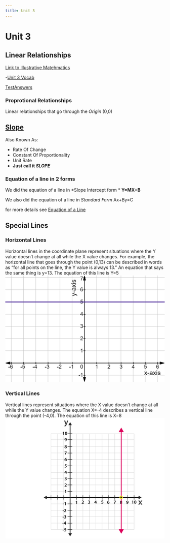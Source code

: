 ```yaml
---
title: Unit 3
---
```

# Unit 3
## Linear Relationships
[Link to Illustrative Matehmatics](https://im.kendallhunt.com/MS/students/3/3/index.html)

-[Unit 3 Vocab](Unit3/Unit3Vocab.md)

[TestAnswers](Unit3/TestAnswers.md)
### Proprotional Relationships
Linear relationships that go through the *Origin* (0,0)

## [Slope](Unit2/Slopeofaline.md)
Also Known As:
- Rate Of Change
- Constant Of Proportionality
- Unit Rate
- **Just call it *SLOPE***

### Equation of a line in 2 forms
We did the equation of a line in *Slope Intercept form *
**Y=MX+B**


We also did the equation of a line in *Standard Form*
Ax+By=C

for more details see [Equation of a Line](Unit2/EquationofaLine.md)

## Special Lines
### Horizontal Lines
Horizontal lines in the coordinate plane represent situations where the Y value doesn’t change at all while the X value changes. For example, the horizontal line that goes through the point (0,13) can be described in words as “for all points on the line, the Y value is always 13.” An equation that says the same thing is y=13.
The equation of this line is Y=5
![](/Unit3/attatchments/Pasted%20image%2020211206082559.png)

### Vertical Lines
Vertical lines represent situations where the X value doesn’t change at all while the Y value changes. The equation X=-4 describes a vertical line through the point (-4,0).
The equation of this line is X=8
![](/Unit3/attatchments/Pasted%20image%2020211206082636.png)


